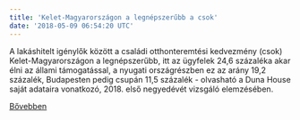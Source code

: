 ```yaml
---
title: 'Kelet-Magyarországon a legnépszerűbb a csok'
date: '2018-05-09 06:54:20 UTC'
---
```


A lakáshitelt igénylők között a családi otthonteremtési kedvezmény (csok) Kelet-Magyarországon a legnépszerűbb, itt az ügyfelek 24,6 százaléka akar élni az állami támogatással, a nyugati országrészben ez az arány 19,2 százalék, Budapesten pedig csupán 11,5 százalék - olvasható a Duna House saját adataira vonatkozó, 2018. első negyedévét vizsgáló elemzésében.


[Bővebben](https://ift.tt/2rx3jT5)
